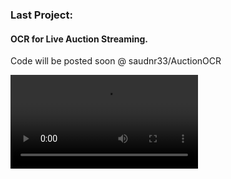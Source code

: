 ### Last Project:


#### OCR for Live Auction Streaming.
 
Code will be posted soon @ saudnr33/AuctionOCR



<!--
**saudnr33/saudnr33** is a ✨ _special_ ✨ repository because its `README.md` (this file) appears on your GitHub profile.

Here are some ideas to get you started:

- 🔭 I’m currently working on ...
- 🌱 I’m currently learning ...
- 👯 I’m looking to collaborate on ...
- 🤔 I’m looking for help with ...
- 💬 Ask me about ...
- 📫 How to reach me: ...
- 😄 Pronouns: ...
- ⚡ Fun fact: ...
-->


![](https://user-images.githubusercontent.com/66850564/125167006-f79cc800-e1a6-11eb-8c2e-f6516d614a58.mp4)

